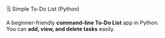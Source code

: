 🗒️ Simple To-Do List (Python)

A beginner-friendly **command-line To-Do List** app in Python.  
You can **add, view, and delete tasks** easily.
